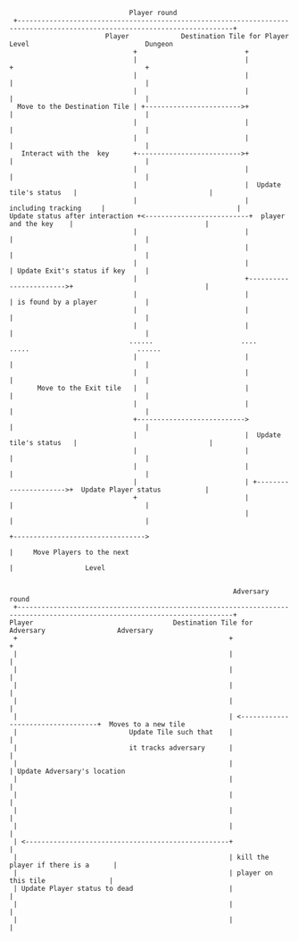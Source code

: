                                   Player round
     +----------------------------------------------------------------------------------------------------------------------------+
                            Player             Destination Tile for Player          Level                             Dungeon            
                                   +                           +
                                   |                           |                         +                                 +                    
                                   |                           |                         |                                 |                    
                                   |                           |                         |                                 |                  
      Move to the Destination Tile | +------------------------>+                         |                                 |                     
                                   |                           |                         |                                 |                
                                   |                           |                         |                                 |                   
       Interact with the  key      +-------------------------->+                         |                                 |                     
                                   |                           |                         |                                 |                    
                                   |                           |  Update tile's status   |                                 |                   
                                   |                           |  including tracking     |                                 |                      
    Update status after interaction +<--------------------------+  player and the key    |                                 |                    
                                   |                           |                         |                                 |                     
                                   |                           |                         |                                 |                           
                                   |                           |                         | Update Exit's status if key     |                           
                                   |                           +------------------------>+                                 |                          
                                   |                           |                         | is found by a player            |                         
                                   |                           |                         |                                 |                        
                                   |                           |                         |                                 |                        
                                  ......                      ....                      .....                           ......                    
                                   |                           |                         |                                 |                      
                                   |                           |                         |                                 |                     
           Move to the Exit tile   |                           |                         |                                 |                     
                                   |                           |                         |                                 |                       
                                   +--------------------------->                         |                                 |                       
                                   |                           |  Update tile's status   |                                 |                      
                                   |                           |                         |                                 |                        
                                   |                           |                         |                                 |                     
                                   |                           | +---------------------->+  Update Player status           |                        
                                   +                           |                         |                                 |                         
                                                               |                         |                                 |                     
                                                                                         +--------------------------------->   
                                                                                         |     Move Players to the next                           
                                                                                         |                  Level                                     
                                                            
                                                                                                                          
                                                            Adversary   round
     +----------------------------------------------------------------------------------------------------------------------------+
    Player                                   Destination Tile for Adversary                  Adversary
     +                                                     +                                    +
     |                                                     |                                    |
     |                                                     |                                    |
     |                                                     |                                    |
     |                                                     |                                    |
     |                                                     | <----------------------------------+  Moves to a new tile
     |                            Update Tile such that    |                                    |
     |                            it tracks adversary      |                                    |
     |                                                     |                                    | Update Adversary's location
     |                                                     |                                    |
     |                                                     |                                    |
     |                                                     |                                    |
     |                                                     |                                    |
     | <---------------------------------------------------+                                    |
     |                                                     | kill the player if there is a      |
     |                                                     | player on this tile                |
     | Update Player status to dead                        |                                    |
     |                                                     |                                    |
     |                                                     |                                    |
  

